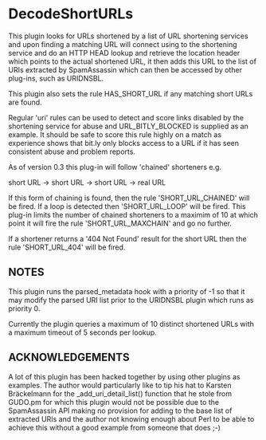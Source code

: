 DecodeShortURLs
===============

This plugin looks for URLs shortened by a list of URL shortening services and
upon finding a matching URL will connect using to the shortening service and
do an HTTP HEAD lookup and retrieve the location header which points to the 
actual shortened URL, it then adds this URL to the list of URIs extracted by 
SpamAssassin which can then be accessed by other plug-ins, such as URIDNSBL.

This plugin also sets the rule HAS_SHORT_URL if any matching short URLs are 
found.

Regular 'uri' rules can be used to detect and score links disabled by the
shortening service for abuse and URL_BITLY_BLOCKED is supplied as an example.
It should be safe to score this rule highly on a match as experience shows
that bit.ly only blocks access to a URL if it has seen consistent abuse and
problem reports.

As of version 0.3 this plug-in will follow 'chained' shorteners e.g.

short URL -> short URL -> short URL -> real URL

If this form of chaining is found, then the rule 'SHORT_URL_CHAINED' will be
fired.  If a loop is detected then 'SHORT_URL_LOOP' will be fired.
This plug-in limits the number of chained shorteners to a maximim of 10 at 
which point it will fire the rule 'SHORT_URL_MAXCHAIN' and go no further.

If a shortener returns a '404 Not Found' result for the short URL then the 
rule 'SHORT_URL_404' will be fired.

NOTES
-----

This plugin runs the parsed_metadata hook with a priority of -1 so that
it may modify the parsed URI list prior to the URIDNSBL plugin which
runs as priority 0.

Currently the plugin queries a maximum of 10 distinct shortened URLs with
a maximum timeout of 5 seconds per lookup.  

ACKNOWLEDGEMENTS
----------------

A lot of this plugin has been hacked together by using other plugins as 
examples.  The author would particularly like to tip his hat to Karsten
Bräckelmann for the _add_uri_detail_list() function that he stole from
GUDO.pm for which this plugin would not be possible due to the SpamAssassin
API making no provision for adding to the base list of extracted URIs and 
the author not knowing enough about Perl to be able to achieve this without 
a good example from someone that does ;-)
